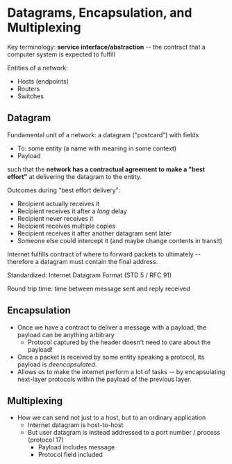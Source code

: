 # Datagrams, Encapsulation, and Multiplexing

Key terminology: **service interface/abstraction** -- the contract that a computer system is expected to fulfill

Entities of a network:

* Hosts (endpoints)
* Routers
* Switches

## Datagram

Fundamental unit of a network: a datagram ("postcard") with fields

* To: some entity (a name with meaning in some context)
* Payload

such that the **network has a contractual agreement to make a "best effort"** at delivering the datagram to the entity.

Outcomes during "best effort delivery":

* Recipient actually receives it
* Recipient receives it after a *long* delay
* Recipient never receives it
* Recipient receives multiple copies
* Recipient receives it after another datagram sent later
* Someone else could intercept it (and maybe change contents in transit)

Internet fulfills contract of where to forward packets to ultimately -- therefore a datagram must contain the final address.

Standardized: Internet Datagram Format (STD 5 / RFC 91)

Round trip time: time between message sent and reply received

## Encapsulation

* Once we have a contract to deliver a message with a payload, the payload can be anything arbitrary
    - Protocol captured by the header doesn't need to care about the payload!
* Once a packet is received by some entity speaking a protocol, its payload is *deencapsulated*.
* Allows us to make the internet perform a lot of tasks -- by encapsulating next-layer protocols within the payload of the previous layer.

## Multiplexing

* How we can send not just to a host, but to an ordinary application
    - Internet datagram is host-to-host
    - But user datagram is instead addressed to a port number / process (protocol 17)
        - Payload includes message
        - Protocol field included